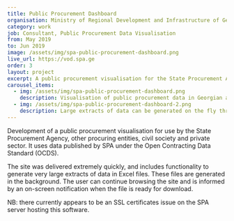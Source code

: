 ```yaml
---
title: Public Procurement Dashboard
organisation: Ministry of Regional Development and Infrastructure of Georgia
category: work
job: Consultant, Public Procurement Data Visualisation
from: May 2019
to: Jun 2019
image: /assets/img/spa-public-procurement-dashboard.png
live_url: https://vod.spa.ge
order: 3
layout: project
excerpt: A public procurement visualisation for the State Procurement Agency in Georgia.
carousel_items:
  - img: /assets/img/spa-public-procurement-dashboard.png
    description: Visualisation of public procurement data in Georgian and English (where available).
  - img: /assets/img/spa-public-procurement-dashboard-2.png
    description: Large extracts of data can be generated on the fly through a queue and then extracted in Excel format.
---
```

Development of a public procurement visualisation for use by the State Procurement Agency, other procuring entities, civil society and private sector. It uses data published by SPA under the Open Contracting Data Standard (OCDS).

The site was delivered extremely quickly, and includes functionality to generate very large extracts of data in Excel files. These files are generated in the background. The user can continue browsing the site and is informed by an on-screen notification when the file is ready for download.

NB: there currently appears to be an SSL certificates issue on the SPA server hosting this software.